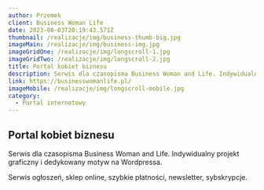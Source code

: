 ```yaml
---
author: Przemek
client: Business Woman Life
date: 2023-08-03T20:19:43.571Z
thumbnail: /realizacje/img/business-thumb-big.jpg
imageMain: /realizacje/img/business-img.jpg
imageGridOne: /realizacje/img/longscroll-1.jpg
imageGridTwo: /realizacje/img/longscroll-2.jpg
title: Portal kobiet biznesu
description: Serwis dla czasopisma Business Woman and Life. Indywidualny projekt graficzny i dedykowany motyw na Wordpressa.
link: https://businesswomanlife.pl/
imageMobile: /realizacje/img/longscroll-mobile.jpg
category:
  - Portal internetowy
---
```


## Portal kobiet biznesu

Serwis dla czasopisma Business Woman and Life. Indywidualny projekt graficzny i dedykowany motyw na Wordpressa. 

Serwis ogłoszeń, sklep online, szybkie płatności, newsletter, sybskrypcje.


